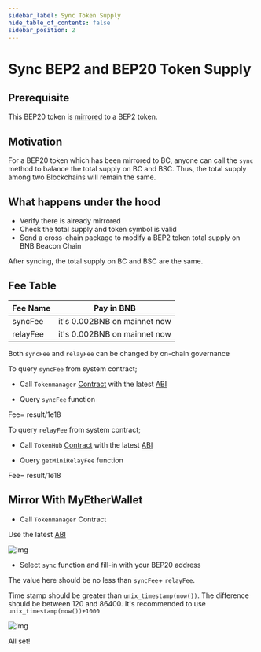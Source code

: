 ```yaml
---
sidebar_label: Sync Token Supply
hide_table_of_contents: false
sidebar_position: 2
---
```


# Sync BEP2 and BEP20 Token Supply

## Prerequisite

This BEP20 token is [mirrored](mirror.md) to a BEP2 token.

## Motivation

For a BEP20 token which has been mirrored to BC, anyone can call the `sync` method to balance the total supply on BC and BSC. Thus, the total supply among two Blockchains will remain the same.

## What happens under the hood

- Verify there is already mirrored
- Check the total supply and token symbol is valid
- Send a cross-chain package to modify a BEP2 token total supply on BNB Beacon Chain

After syncing, the total supply on BC and BSC are the same.

## Fee Table

| Fee Name    | Pay in BNB |
| ----------- | ---------------------------- |
| syncFee     | it's 0.002BNB on mainnet now |
| relayFee    | it's 0.002BNB on mainnet now |

Both `syncFee` and `relayFee` can be changed by on-chain governance

To query `syncFee` from system contract;

- Call `Tokenmanager` [Contract](https://bscscan.com/address/0x0000000000000000000000000000000000001008#readContract) with the latest [ABI](https://raw.githubusercontent.com/bnb-chain/bsc-genesis-contract/master/abi/tokenmanager.abi)

- Query `syncFee` function

Fee= result/1e18

To query `relayFee` from system contract;

- Call `TokenHub` [Contract](https://bscscan.com/address/0x0000000000000000000000000000000000001004#readContract) with the latest [ABI](https://raw.githubusercontent.com/bnb-chain/bsc-genesis-contract/master/abi/tokenhub.abi)

- Query `getMiniRelayFee` function

Fee= result/1e18

## Mirror With MyEtherWallet

- Call `Tokenmanager` Contract

Use the latest [ABI](https://github.com/bnb-chain/bsc-genesis-contract/blob/master/abi/tokenmanager.abi )

![img](https://lh5.googleusercontent.com/SYyvWVcLHELSE72JSXqBwMJB6Y50jMz5HgH6irmCbyxGwr-W_Hz-vbm4IqWXAqE2hvCAXaqNKfs28ZhGFtMrMrDgWvDfEkHPunnSuxSKPpLBtuxmiX-b5yRjfczENJxKDrqSAYWy)

- Select `sync` function and fill-in with your BEP20 address

The value here should be no less than  `syncFee`+ `relayFee`.

Time stamp should be greater than `unix_timestamp(now())`. The difference should be between 120 and 86400. It's recommended to use `unix_timestamp(now())+1000`

![img](https://lh5.googleusercontent.com/EIgRKIBY8unMsuSBa88jY_EXdJeO1WtaXTQLV905AZmPJDsN72chHcPZrDEWOeD8m1a1awEwP43Uh0eFURLXSKQvnfc3J9YzWLYuBvAeVwIwicKfLUZlCkvkR0NdWxkYWAQKa3Ii)

All set!